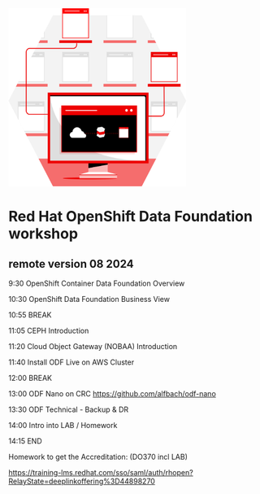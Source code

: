 <img src="https://github.com/RHEPDS/OCPStorage/blob/main/RH_Brand_MCS_APP_SERVICES.svg" width="350" height="350">

# Red Hat OpenShift Data Foundation workshop
## remote version 08 2024

9:30	OpenShift Container Data Foundation Overview

10:30	OpenShift Data Foundation Business View

10:55 BREAK

11:05	CEPH Introduction

11:20	Cloud Object Gateway (NOBAA) Introduction 

11:40	Install ODF Live on AWS Cluster

12:00	BREAK

13:00 ODF Nano on CRC https://github.com/alfbach/odf-nano

13:30	ODF Technical - Backup & DR

14:00 Intro into LAB / Homework

14:15	END

Homework to get the Accreditation: (DO370 incl LAB) 

https://training-lms.redhat.com/sso/saml/auth/rhopen?RelayState=deeplinkoffering%3D44898270

